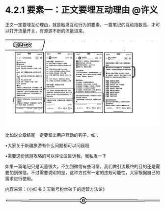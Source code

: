 # 4.2.1 要素一：正文要埋互动理由 @许义

正文一定要埋互动理由，就是触发互动行为的要素，一篇笔记的互动指数高，才可以打开流量开关，有源源不断的流量进来。

![](img/f983638c1f36fc76551671f15e7823e6.png)

比如说文章结尾一定要留出用户互动的钩子，如：

•大家关于新疆旅游有什么问题都可以问我哦

•需要这份旅游攻略的可以评论区告诉我，我私发一下

如果一篇笔记只是流量很大，不加到微信有些可惜，我们做引流最终的目的还是需要加到微信。不过需要说明的是，这种方式有一定的违规可能性，大家根据自己的需求进行使用。

内容来源：《小红书 3 天新号粉丝破千的运营方法论》

![](img/fb91ee241585f33667363a0f754604fc.png)